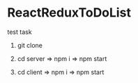 # ReactReduxToDoList
test task

1) git clone

2) cd server => npm i => npm start
3) cd client => npm i => npm start